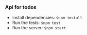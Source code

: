 ### Api for todos

- Install dependencies: `$npm install`
- Run the tests: `$npm test`
- Run the server: `$npm start`